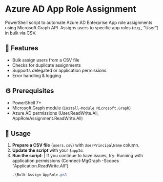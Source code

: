 # Azure AD App Role Assignment

PowerShell script to automate Azure AD Enterprise App role assignments using Microsoft Graph API. Assigns users to specific app roles (e.g., "User") in bulk via CSV.

## 📌 Features
- Bulk assign users from a CSV file
- Checks for duplicate assignments
- Supports delegated or application permissions
- Error handling & logging

## ⚙️ Prerequisites
- PowerShell 7+
- Microsoft.Graph module (`Install-Module Microsoft.Graph`)
- Azure AD permissions (User.ReadWrite.All, AppRoleAssignment.ReadWrite.All)

## 🚀 Usage
1. **Prepare a CSV file** (`users.csv`) with `UserPrincipalName` column.
2. **Update the script** with your `$appId`.
3. **Run the script**: | If you continue to have issues, try: Running with application permissions (Connect-MgGraph -Scopes "Application.ReadWrite.All")
   ```powershell
   .\Bulk-Assign-AppRole.ps1